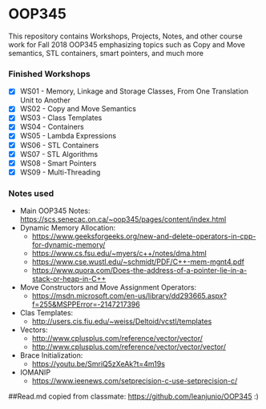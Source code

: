 # OOP345
This repository contains Workshops, Projects, Notes, and other course work for Fall 2018 OOP345 emphasizing topics such as Copy and Move semantics, STL containers, smart pointers, and much more

### Finished Workshops
- [x] WS01 - Memory, Linkage and Storage Classes, From One Translation Unit to Another
- [x] WS02 - Copy and Move Semantics
- [x] WS03 - Class Templates
- [x] WS04 - Containers
- [x] WS05 - Lambda Expressions
- [x] WS06 - STL Containers
- [x] WS07 - STL Algorithms
- [x] WS08 - Smart Pointers
- [x] WS09 - Multi-Threading

### Notes used
- Main OOP345 Notes: https://scs.senecac.on.ca/~oop345/pages/content/index.html
- Dynamic Memory Allocation:
  - https://www.geeksforgeeks.org/new-and-delete-operators-in-cpp-for-dynamic-memory/
  - https://www.cs.fsu.edu/~myers/c++/notes/dma.html
  - https://www.cse.wustl.edu/~schmidt/PDF/C++-mem-mgnt4.pdf
  - https://www.quora.com/Does-the-address-of-a-pointer-lie-in-a-stack-or-heap-in-C++
- Move Constructors and Move Assignment Operators:
  - https://msdn.microsoft.com/en-us/library/dd293665.aspx?f=255&MSPPError=-2147217396
- Clas Templates:
  - http://users.cis.fiu.edu/~weiss/Deltoid/vcstl/templates
- Vectors:
  - http://www.cplusplus.com/reference/vector/vector/
  - http://www.cplusplus.com/reference/vector/vector/vector/
- Brace Initialization:
  - https://youtu.be/SmriQ5zXeAk?t=4m19s
- IOMANIP
  - https://www.ieenews.com/setprecision-c-use-setprecision-c/ 

##Read.md copied from classmate: https://github.com/leanjunio/OOP345 :)